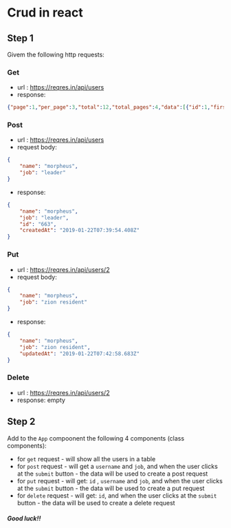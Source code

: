 
# Crud in react

## Step 1

Givem the following http requests:

### Get
* url : https://reqres.in/api/users
* response:
```json
{"page":1,"per_page":3,"total":12,"total_pages":4,"data":[{"id":1,"first_name":"George","last_name":"Bluth","avatar":"https://s3.amazonaws.com/uifaces/faces/twitter/calebogden/128.jpg"},{"id":2,"first_name":"Janet","last_name":"Weaver","avatar":"https://s3.amazonaws.com/uifaces/faces/twitter/josephstein/128.jpg"},{"id":3,"first_name":"Emma","last_name":"Wong","avatar":"https://s3.amazonaws.com/uifaces/faces/twitter/olegpogodaev/128.jpg"}]}
```


### Post
* url : https://reqres.in/api/users
* request body: 
```json
{
    "name": "morpheus",
    "job": "leader"
}
```
* response:
```json
{
    "name": "morpheus",
    "job": "leader",
    "id": "663",
    "createdAt": "2019-01-22T07:39:54.408Z"
}
```

### Put
* url : https://reqres.in/api/users/2
* request body: 
```json
{
    "name": "morpheus",
    "job": "zion resident"
}
```
* response:
```json
{
    "name": "morpheus",
    "job": "zion resident",
    "updatedAt": "2019-01-22T07:42:58.683Z"
}
```


### Delete
* url : https://reqres.in/api/users/2
* response: empty 



## Step 2
Add to the `App` compoonent the following 4 components (class components):
* for `get` request  - will show all the users in a table
* for `post` request  - will get a `username` and `job`, and when the user clicks at the `submit` button - the data will be used to create a post request
* for `put` request  - will get: `id` , `username` and `job`, and when the user clicks at the `submit` button - the data will be used to create a put request
* for `delete` request  - will get: `id`, and when the user clicks at the `submit` button - the data will be used to create a delete request


##### Good luck!!
